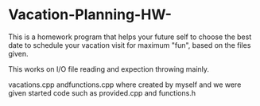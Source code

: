 # Vacation-Planning-HW-
This is a homework program that helps your future self to choose the best date to schedule your vacation visit for maximum "fun", based on the files given.

This works on I/O file reading and expection throwing mainly.

vacations.cpp andfunctions.cpp where created by myself and we were given started code such as provided.cpp and functions.h
